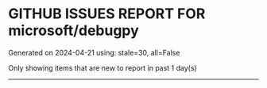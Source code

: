 
# GITHUB ISSUES REPORT FOR microsoft/debugpy


Generated on 2024-04-21 using: stale=30, all=False


Only showing items that are new to report in past 1 day(s)


---
